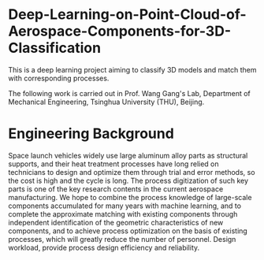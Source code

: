 # Deep-Learning-on-Point-Cloud-of-Aerospace-Components-for-3D-Classification
This is a deep learning project aiming to classify 3D models and match them with corresponding processes.

The following work is carried out in Prof. Wang Gang's Lab, Department of Mechanical Engineering, Tsinghua University (THU), Beijing.

# Engineering Background
Space launch vehicles widely use large aluminum alloy parts as structural supports, and their heat treatment processes have long relied on technicians to design and optimize them through trial and error methods, so the cost is high and the cycle is long. The process digitization of such key parts is one of the key research contents in the current aerospace manufacturing. We hope to combine the process knowledge of large-scale components accumulated for many years with machine learning, and to complete the approximate matching with existing components through independent identification of the geometric characteristics of new components, and to achieve process optimization on the basis of existing processes, which will greatly reduce the number of personnel. Design workload, provide process design efficiency and reliability.
